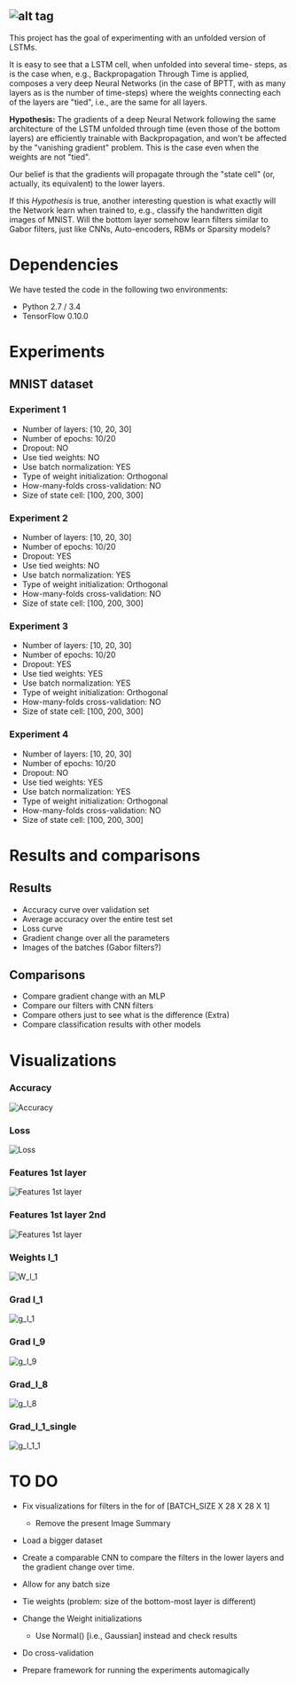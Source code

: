 ![alt tag](https://sigvoiced.files.wordpress.com/2016/07/tlstm_full.png)
-----------------

This project has the goal of experimenting with an unfolded version
of LSTMs.

It is easy to see that a LSTM cell, when unfolded into several time-
steps, as is the case when, e.g., Backpropagation Through Time is
applied, composes a very deep Neural Networks (in the case of BPTT,
with as many layers as is the number of time-steps) where the weights
connecting each of the layers are "tied", i.e., are the same for all
layers.

**Hypothesis:** The gradients of a deep Neural Network following the
same architecture of the LSTM unfolded through time (even those of the
bottom layers) are efficiently trainable with Backpropagation, and
won't be affected by the "vanishing gradient" problem. This is the
case even when the weights are not "tied".

Our belief is that the gradients will propagate through the "state
cell" (or, actually, its equivalent) to the lower layers.

If this _Hypothesis_ is true, another interesting question is what
exactly will the Network learn when trained to, e.g., classify the
handwritten digit images of MNIST. Will the bottom layer somehow learn
filters similar to Gabor filters, just like CNNs, Auto-encoders, RBMs
or Sparsity models?

# Dependencies

We have tested the code in the following two environments:

* Python 2.7 / 3.4
* TensorFlow 0.10.0

# Experiments

## MNIST dataset

### Experiment 1

* Number of layers: \[10, 20, 30\]
* Number of epochs: 10/20
* Dropout: NO
* Use tied weights: NO
* Use batch normalization: YES
* Type of weight initialization: Orthogonal
* How-many-folds cross-validation: NO
* Size of state cell: \[100, 200, 300\]

### Experiment 2

* Number of layers: \[10, 20, 30\]
* Number of epochs: 10/20
* Dropout: YES
* Use tied weights: NO
* Use batch normalization: YES
* Type of weight initialization: Orthogonal
* How-many-folds cross-validation: NO
* Size of state cell: \[100, 200, 300\]

### Experiment 3

* Number of layers: \[10, 20, 30\]
* Number of epochs: 10/20
* Dropout: YES
* Use tied weights: YES
* Use batch normalization: YES
* Type of weight initialization: Orthogonal
* How-many-folds cross-validation: NO
* Size of state cell: \[100, 200, 300\]

### Experiment 4

* Number of layers: \[10, 20, 30\]
* Number of epochs: 10/20
* Dropout: NO
* Use tied weights: YES
* Use batch normalization: YES
* Type of weight initialization: Orthogonal
* How-many-folds cross-validation: NO
* Size of state cell: \[100, 200, 300\]

# Results and comparisons

## Results

* Accuracy curve over validation set
* Average accuracy over the entire test set
* Loss curve
* Gradient change over all the parameters
* Images of the batches (Gabor filters?)

## Comparisons

* Compare gradient change with an MLP
* Compare our filters with CNN filters
* Compare others just to see what is the difference (Extra)
* Compare classification results with other models

# Visualizations

### Accuracy
![Accuracy](https://sigvoiced.files.wordpress.com/2016/12/acc.png)

### Loss
![Loss](https://sigvoiced.files.wordpress.com/2016/12/loss.png)

### Features 1st layer
![Features 1st layer](https://sigvoiced.files.wordpress.com/2016/12/f_1.png)

### Features 1st layer 2nd
![Features 1st layer](https://sigvoiced.files.wordpress.com/2016/12/f_1_2.png)

### Weights l_1
![W_l_1](https://sigvoiced.files.wordpress.com/2016/12/w_1.png)

### Grad l_1
![g_l_1](https://sigvoiced.files.wordpress.com/2016/12/grd_l1.png)

### Grad l_9
![g_l_9](https://sigvoiced.files.wordpress.com/2016/12/grd_9.png)

### Grad_l_8
![g_l_8](https://sigvoiced.files.wordpress.com/2016/12/grd_8.png)

### Grad_l_1_single
![g_l_1_1](https://sigvoiced.files.wordpress.com/2016/12/grad_1.png)





# TO DO

* Fix visualizations for filters in the for of \[BATCH_SIZE X 28 X 28 X 1\]
    * Remove the present Image Summary
    
* Load a bigger dataset

* Create a comparable CNN to compare the filters in the lower layers and the gradient change over time.

* Allow for any batch size

* Tie weights (problem: size of the bottom-most layer is different)

* Change the Weight initializations
	* Use Normal() [i.e., Gaussian] instead and check results

* Do cross-validation

* Prepare framework for running the experiments automagically

